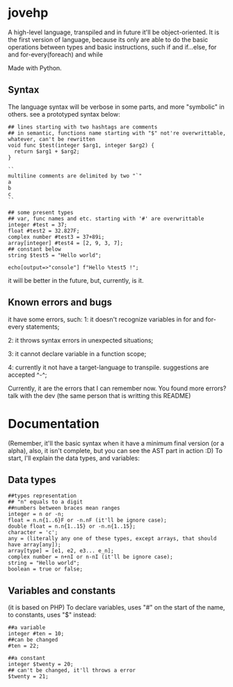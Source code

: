 # jovehp
A high-level language, transpiled and in future it'll be object-oriented. It is the first version of language, because its only are able to do the basic operations between types and basic instructions, such if and if...else, for and for-every(foreach) and while

Made with Python.


## Syntax

The language syntax will be verbose in some parts, and more "symbolic" in others. see a prototyped syntax below:

```
## lines starting with two hashtags are comments
## in semantic, functions name starting with "$" not're overwrittable, whatever, can't be rewritten
void func $test(integer $arg1, integer $arg2) {
  return $arg1 + $arg2;
}

``
multiline comments are delimited by two "`"
a
b
c
``

## some present types
## var, func names and etc. starting with '#' are overwrittable
integer #test = 37;
float #test2 = 32.827F;
complex number #test3 = 37+89i;
array[integer] #test4 = [2, 9, 3, 7];
## constant below
string $test5 = "Hello world";

echo[output=>"console"] f"Hello %test5 !";

```
it will be better in the future, but, currently, is it.


## Known errors and bugs

it have some errors, such:
  1: it doesn't recognize variables in for and for-every statements;

  2: it throws syntax errors in unexpected situations;

  3: it cannot declare variable in a function scope;

  4: currently it not have a target-language to transpile. suggestions are accepted ^-^;

  Currently, it are the errors that I can remember now. You found more errors? talk with the dev (the same person that is writting this README)




# Documentation
(Remember, it'll the basic syntax when it have a minimum final version (or a alpha), also, it isn't complete, but you can see the AST part in action :D)
To start, I'll explain the data types, and variables:
## Data types
```
##types representation
## "n" equals to a digit
##numbers between braces mean ranges
integer = n or -n;
float = n.n{1..6}F or -n.nF (it'll be ignore case);
double float = n.n{1..15} or -n.n{1..15};
character = 'c';
any = (literally any one of these types, except arrays, that should have array[any]);
array[type] = [e1, e2, e3... e_n];
complex number = n+nI or n-nI (it'll be ignore case);
string = "Hello world";
boolean = true or false;
```

## Variables and constants

(it is based on PHP)
To declare variables, uses "#" on the start of the name, to constants, uses "$" instead:

```
##a variable
integer #ten = 10;
##can be changed
#ten = 22;

##a constant
integer $twenty = 20;
## can't be changed, it'll throws a error
$twenty = 21;

```

